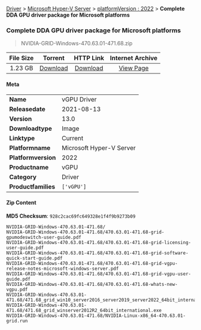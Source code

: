 
[Driver](/README.md)  >  [Microsoft Hyper-V Server](/index/Driver/Microsoft_Hyper-V_Server.md)  >  [platformVersion : 2022](/index/Driver/Microsoft_Hyper-V_Server/2022.md)  >  **Complete DDA GPU driver package for Microsoft platforms**


###    Complete DDA GPU driver package for Microsoft platforms

> NVIDIA-GRID-Windows-470.63.01-471.68.zip   


| **File Size** | **Torrent**  | **HTTP Link** | **Internet Archive** |
|:-------------:|:------------:|:-------------:|:--------------------:|
| 1.23 GB |  [Download](https://archive.org/download/nvgpu_NVIDIA-GRID-Windows-470.63.01-471.68.zip_zogjojcj/nvgpu_NVIDIA-GRID-Windows-470.63.01-471.68.zip_zogjojcj_archive.torrent)       | [Download](https://archive.org/compress/nvgpu_NVIDIA-GRID-Windows-470.63.01-471.68.zip_zogjojcj) | [View Page](https://archive.org/details/nvgpu_NVIDIA-GRID-Windows-470.63.01-471.68.zip_zogjojcj)       |

#### Meta

<table>
<tr><td><strong>Name</strong></td><td>vGPU Driver</td></tr>
<tr><td><strong>Releasedate</strong></td><td>2021-08-13</td></tr>
<tr><td><strong>Version</strong></td><td>13.0</td></tr>
<tr><td><strong>Downloadtype</strong></td><td>Image</td></tr>
<tr><td><strong>Linktype</strong></td><td>Current</td></tr>
<tr><td><strong>Platformname</strong></td><td>Microsoft Hyper-V Server</td></tr>
<tr><td><strong>Platformversion</strong></td><td>2022</td></tr>
<tr><td><strong>Productname</strong></td><td>vGPU</td></tr>
<tr><td><strong>Category</strong></td><td>Driver</td></tr>
<tr><td><strong>Productfamilies</strong></td><td><code>['vGPU']</code></td></tr>
</table>

#### Zip Content

**MD5 Checksum**: `928c2cac69fc649328e1f4f9b9273b09`

```text
NVIDIA-GRID-Windows-470.63.01-471.68/
NVIDIA-GRID-Windows-470.63.01-471.68/470.63.01-471.68-grid-gpumodeswitch-user-guide.pdf
NVIDIA-GRID-Windows-470.63.01-471.68/470.63.01-471.68-grid-licensing-user-guide.pdf
NVIDIA-GRID-Windows-470.63.01-471.68/470.63.01-471.68-grid-software-quick-start-guide.pdf
NVIDIA-GRID-Windows-470.63.01-471.68/470.63.01-471.68-grid-vgpu-release-notes-microsoft-windows-server.pdf
NVIDIA-GRID-Windows-470.63.01-471.68/470.63.01-471.68-grid-vgpu-user-guide.pdf
NVIDIA-GRID-Windows-470.63.01-471.68/470.63.01-471.68-whats-new-vgpu.pdf
NVIDIA-GRID-Windows-470.63.01-471.68/471.68_grid_win10_server2016_server2019_server2022_64bit_international.exe
NVIDIA-GRID-Windows-470.63.01-471.68/471.68_grid_winserver2012R2_64bit_international.exe
NVIDIA-GRID-Windows-470.63.01-471.68/NVIDIA-Linux-x86_64-470.63.01-grid.run
```